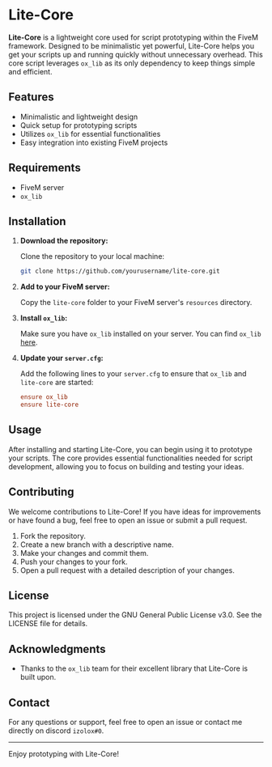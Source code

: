# Lite-Core

**Lite-Core** is a lightweight core used for script prototyping within the FiveM framework. Designed to be minimalistic yet powerful, Lite-Core helps you get your scripts up and running quickly without unnecessary overhead. This core script leverages `ox_lib` as its only dependency to keep things simple and efficient.

## Features

- Minimalistic and lightweight design
- Quick setup for prototyping scripts
- Utilizes `ox_lib` for essential functionalities
- Easy integration into existing FiveM projects

## Requirements

- FiveM server
- `ox_lib`

## Installation

1. **Download the repository:**

    Clone the repository to your local machine:
    ```bash
    git clone https://github.com/yourusername/lite-core.git
    ```

2. **Add to your FiveM server:**

    Copy the `lite-core` folder to your FiveM server's `resources` directory.

3. **Install `ox_lib`:**

    Make sure you have `ox_lib` installed on your server. You can find `ox_lib` [here](https://github.com/overextended/ox_lib).

4. **Update your `server.cfg`:**

    Add the following lines to your `server.cfg` to ensure that `ox_lib` and `lite-core` are started:

    ```cfg
    ensure ox_lib
    ensure lite-core
    ```

## Usage

After installing and starting Lite-Core, you can begin using it to prototype your scripts. The core provides essential functionalities needed for script development, allowing you to focus on building and testing your ideas.

## Contributing

We welcome contributions to Lite-Core! If you have ideas for improvements or have found a bug, feel free to open an issue or submit a pull request.

1. Fork the repository.
2. Create a new branch with a descriptive name.
3. Make your changes and commit them.
4. Push your changes to your fork.
5. Open a pull request with a detailed description of your changes.

## License

This project is licensed under the GNU General Public License v3.0. See the LICENSE file for details.

## Acknowledgments

- Thanks to the `ox_lib` team for their excellent library that Lite-Core is built upon.

## Contact

For any questions or support, feel free to open an issue or contact me directly on discord `izolox#0`.

---

Enjoy prototyping with Lite-Core!
